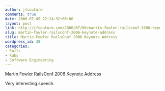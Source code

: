 ```yaml
---
author: jfcouture
comments: true
date: 2006-07-09 22:24:32+00:00
layout: post
link: http://jfcouture.com/2006/07/09/martin-fowler-railsconf-2006-keynote-address/
slug: martin-fowler-railsconf-2006-keynote-address
title: Martin Fowler RailsConf 2006 Keynote Address
wordpress_id: 38
categories:
- Rails
- Ruby
- Software Engineering
---
```


[Martin Fowler RailsConf 2006 Keynote Address](http://blog.scribestudio.com/articles/2006/07/03/martin-fowler-railsconf-2006-keynote-address)

Very interesting speech.
